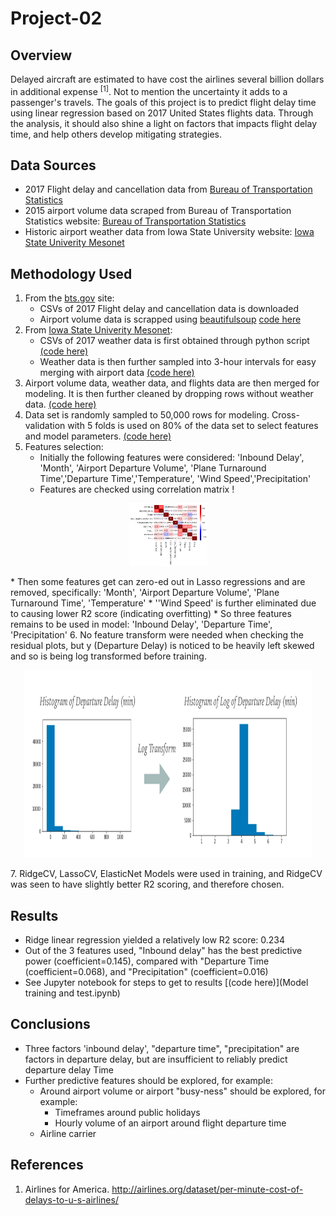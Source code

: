 # Project-02

## Overview
Delayed aircraft are estimated to have cost the airlines several billion dollars in additional expense <sup>[1]</sup>. Not to mention the uncertainty it adds to a passenger's travels. The goals of this project is to  predict flight delay time using linear regression based on 2017 United States flights data. Through the analysis, it should also shine a light on factors that impacts flight delay time, and help others develop mitigating strategies.

## Data Sources
* 2017 Flight delay and cancellation data from [Bureau of Transportation Statistics](https://www.transtats.bts.gov/DL_SelectFields.asp?Table_ID=236)
* 2015 airport volume data scraped from Bureau of Transportation Statistics website: [Bureau of Transportation Statistics](https://www.transtats.bts.gov/airports.asp?pn=1)
* Historic airport weather data from Iowa State University website: [Iowa State Univerity Mesonet](https://mesonet.agron.iastate.edu/request/download.phtml?network=WA_ASOS)

## Methodology Used
1. From the [bts.gov](https://www.transtats.bts.gov) site:
    * CSVs of 2017 Flight delay and cancellation data is downloaded
    * Airport volume data is scrapped using [beautifulsoup](https://pypi.org/project/beautifulsoup4/) [code here](Web_scraping_airport_volume.ipynb)
2. From [Iowa State Univerity Mesonet](https://mesonet.agron.iastate.edu/request/download.phtml?network=WA_ASOS):
    * CSVs of 2017 weather data is first obtained through python script [(code here)](Get_weather_data.py)
    * Weather data is then further sampled into 3-hour intervals for easy merging with airport data [(code here)](Agg_and_clean_airport_weather.ipynb)
3. Airport volume data, weather data, and flights data are then merged for modeling. It is then further cleaned by dropping rows without weather data. [(code here)](Data_acq_and_cleaning.ipynb)
4. Data set is randomly sampled to 50,000 rows for modeling. Cross-validation with 5 folds is used on 80% of the data set to select features and model parameters. [(code here)](Model_training_and_test.ipynb)
5. Features selection:
    * Initially the following features were considered: 'Inbound Delay', 'Month', 'Airport Departure Volume', 'Plane Turnaround Time','Departure Time','Temperature', 'Wind Speed','Precipitation'
    * Features are checked using correlation matrix !
<p align="center">
  <img width="125" height="100" src="./img/correlation.png">
</p>
    * Then some features get can zero-ed out in Lasso regressions and are removed, specifically: 'Month', 'Airport Departure Volume', 'Plane Turnaround Time', 'Temperature'
    * ''Wind Speed' is further eliminated due to causing lower R2 score (indicating overfitting)
    * So three features remains to be used in model: 'Inbound Delay', 'Departure Time', 'Precipitation'
6. No feature transform were needed when checking the residual plots, but y (Departure Delay) is noticed to be heavily left skewed and so is being log transformed before training.
<p align="center">
  <img width="460" height="300" src="./img/logy.png">
</p>
7. RidgeCV, LassoCV, ElasticNet Models were used in training, and RidgeCV was seen to have slightly better R2 scoring, and therefore chosen.

## Results
* Ridge linear regression yielded a relatively low R2 score: 0.234
* Out of the 3 features used, "Inbound delay" has the best predictive power (coefficient=0.145), compared with "Departure Time (coefficient=0.068), and "Precipitation" (coefficient=0.016)
* See Jupyter notebook for steps to get to results [(code here)](Model training and test.ipynb)

## Conclusions
* Three factors 'inbound delay', "departure time", "precipitation" are factors in departure delay, but are insufficient to reliably predict departure delay Time
* Further predictive features should be explored, for example:
    * Around airport volume or airport "busy-ness" should be explored, for example:
      * Timeframes around public holidays
      * Hourly volume of an airport around flight departure time
    * Airline carrier

## References
1. Airlines for America. http://airlines.org/dataset/per-minute-cost-of-delays-to-u-s-airlines/
